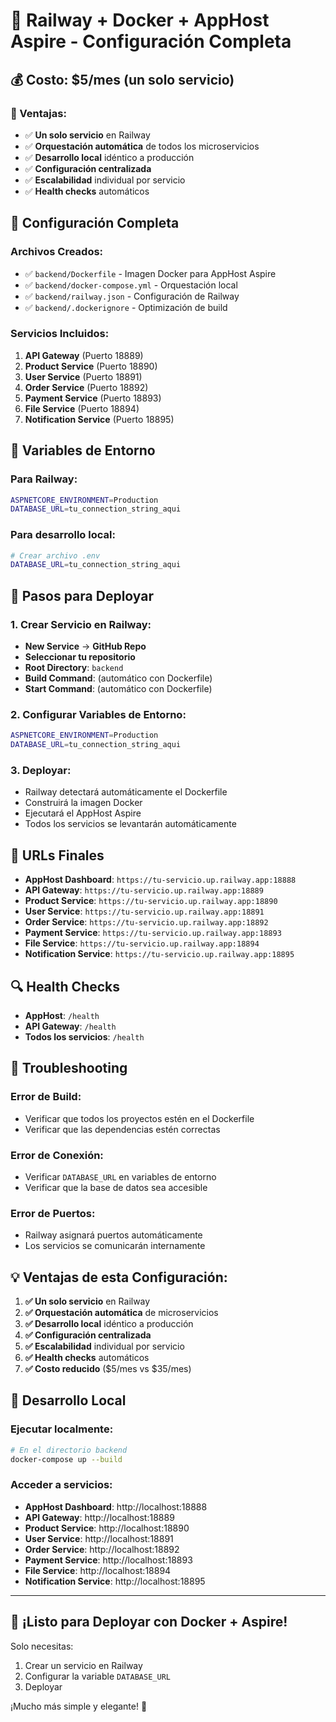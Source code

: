 # 🐳 Railway + Docker + AppHost Aspire - Configuración Completa

## 💰 **Costo: $5/mes** (un solo servicio)

### **🎯 Ventajas:**
- ✅ **Un solo servicio** en Railway
- ✅ **Orquestación automática** de todos los microservicios
- ✅ **Desarrollo local** idéntico a producción
- ✅ **Configuración centralizada**
- ✅ **Escalabilidad** individual por servicio
- ✅ **Health checks** automáticos

## 🚀 **Configuración Completa**

### **Archivos Creados:**
- ✅ `backend/Dockerfile` - Imagen Docker para AppHost Aspire
- ✅ `backend/docker-compose.yml` - Orquestación local
- ✅ `backend/railway.json` - Configuración de Railway
- ✅ `backend/.dockerignore` - Optimización de build

### **Servicios Incluidos:**
1. **API Gateway** (Puerto 18889)
2. **Product Service** (Puerto 18890)
3. **User Service** (Puerto 18891)
4. **Order Service** (Puerto 18892)
5. **Payment Service** (Puerto 18893)
6. **File Service** (Puerto 18894)
7. **Notification Service** (Puerto 18895)

## 🔧 **Variables de Entorno**

### **Para Railway:**
```bash
ASPNETCORE_ENVIRONMENT=Production
DATABASE_URL=tu_connection_string_aqui
```

### **Para desarrollo local:**
```bash
# Crear archivo .env
DATABASE_URL=tu_connection_string_aqui
```

## 🚀 **Pasos para Deployar**

### **1. Crear Servicio en Railway:**
- **New Service** → **GitHub Repo**
- **Seleccionar tu repositorio**
- **Root Directory**: `backend`
- **Build Command**: (automático con Dockerfile)
- **Start Command**: (automático con Dockerfile)

### **2. Configurar Variables de Entorno:**
```bash
ASPNETCORE_ENVIRONMENT=Production
DATABASE_URL=tu_connection_string_aqui
```

### **3. Deployar:**
- Railway detectará automáticamente el Dockerfile
- Construirá la imagen Docker
- Ejecutará el AppHost Aspire
- Todos los servicios se levantarán automáticamente

## 🎯 **URLs Finales**

- **AppHost Dashboard**: `https://tu-servicio.up.railway.app:18888`
- **API Gateway**: `https://tu-servicio.up.railway.app:18889`
- **Product Service**: `https://tu-servicio.up.railway.app:18890`
- **User Service**: `https://tu-servicio.up.railway.app:18891`
- **Order Service**: `https://tu-servicio.up.railway.app:18892`
- **Payment Service**: `https://tu-servicio.up.railway.app:18893`
- **File Service**: `https://tu-servicio.up.railway.app:18894`
- **Notification Service**: `https://tu-servicio.up.railway.app:18895`

## 🔍 **Health Checks**

- **AppHost**: `/health`
- **API Gateway**: `/health`
- **Todos los servicios**: `/health`

## 🚨 **Troubleshooting**

### **Error de Build:**
- Verificar que todos los proyectos estén en el Dockerfile
- Verificar que las dependencias estén correctas

### **Error de Conexión:**
- Verificar `DATABASE_URL` en variables de entorno
- Verificar que la base de datos sea accesible

### **Error de Puertos:**
- Railway asignará puertos automáticamente
- Los servicios se comunicarán internamente

## 💡 **Ventajas de esta Configuración:**

1. **✅ Un solo servicio** en Railway
2. **✅ Orquestación automática** de microservicios
3. **✅ Desarrollo local** idéntico a producción
4. **✅ Configuración centralizada**
5. **✅ Escalabilidad** individual por servicio
6. **✅ Health checks** automáticos
7. **✅ Costo reducido** ($5/mes vs $35/mes)

## 🚀 **Desarrollo Local**

### **Ejecutar localmente:**
```bash
# En el directorio backend
docker-compose up --build
```

### **Acceder a servicios:**
- **AppHost Dashboard**: http://localhost:18888
- **API Gateway**: http://localhost:18889
- **Product Service**: http://localhost:18890
- **User Service**: http://localhost:18891
- **Order Service**: http://localhost:18892
- **Payment Service**: http://localhost:18893
- **File Service**: http://localhost:18894
- **Notification Service**: http://localhost:18895

---

## 🌙 **¡Listo para Deployar con Docker + Aspire!**

Solo necesitas:
1. Crear un servicio en Railway
2. Configurar la variable `DATABASE_URL`
3. Deployar

¡Mucho más simple y elegante! 🚀
